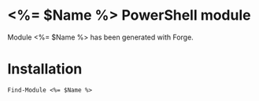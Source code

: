 # <%= $Name %> PowerShell module

Module <%= $Name %> has been generated with Forge.

# Installation

    Find-Module <%= $Name %>